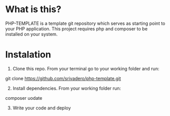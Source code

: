 # What is this?

PHP-TEMPLATE is a template git repository which serves as starting point to your PHP application.
This project requires php and composer to be installed on your system.

# Instalation

1. Clone this repo. From your terminal go to your working folder and run:

git clone https://github.com/srivadero/php-template.git

2. Install dependencies. From your working folder run:

composer uodate

3. Write your code and deploy
